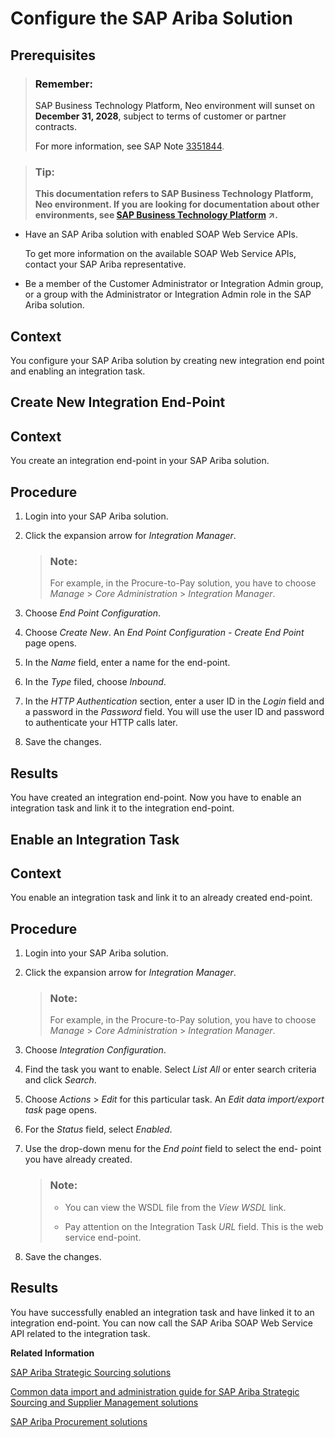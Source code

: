 <!-- loio2bd48cfaee3f4967b4d3fa3c87cf942b -->

# Configure the SAP Ariba Solution



<a name="loio2bd48cfaee3f4967b4d3fa3c87cf942b__prereq_qdq_zrj_p1b"/>

## Prerequisites

> ### Remember:  
> SAP Business Technology Platform, Neo environment will sunset on **December 31, 2028**, subject to terms of customer or partner contracts.
> 
> For more information, see SAP Note [3351844](https://launchpad.support.sap.com/#/notes/3351844).

> ### Tip:  
> **This documentation refers to SAP Business Technology Platform, Neo environment. If you are looking for documentation about other environments, see [SAP Business Technology Platform](https://help.sap.com/viewer/65de2977205c403bbc107264b8eccf4b/Cloud/en-US/6a2c1ab5a31b4ed9a2ce17a5329e1dd8.html "SAP Business Technology Platform (SAP BTP) is an integrated offering comprised of four technology portfolios: database and data management, application development and integration, analytics, and intelligent technologies. The platform offers users the ability to turn data into business value, compose end-to-end business processes, and build and extend SAP applications quickly.") :arrow_upper_right:.**

-   Have an SAP Ariba solution with enabled SOAP Web Service APIs.

    To get more information on the available SOAP Web Service APIs, contact your SAP Ariba representative.

-   Be a member of the Customer Administrator or Integration Admin group, or a group with the Administrator or Integration Admin role in the SAP Ariba solution.




## Context

You configure your SAP Ariba solution by creating new integration end point and enabling an integration task.

<a name="loio1fbecef94dd44130a5c54c3fa05ec341"/>

<!-- loio1fbecef94dd44130a5c54c3fa05ec341 -->

## Create New Integration End-Point



## Context

You create an integration end-point in your SAP Ariba solution.



## Procedure

1.  Login into your SAP Ariba solution.

2.  Click the expansion arrow for *Integration Manager*.

    > ### Note:  
    > For example, in the Procure-to-Pay solution, you have to choose *Manage* \> *Core Administration* \> *Integration Manager*.

3.  Choose *End Point Configuration*.

4.  Choose *Create New*. An *End Point Configuration - Create End Point* page opens.

5.  In the *Name* field, enter a name for the end-point.

6.  In the *Type* filed, choose *Inbound*.

7.  In the *HTTP Authentication* section, enter a user ID in the *Login* field and a password in the *Password* field. You will use the user ID and password to authenticate your HTTP calls later.

8.  Save the changes.




<a name="loio1fbecef94dd44130a5c54c3fa05ec341__result_snq_w5j_p1b"/>

## Results

You have created an integration end-point. Now you have to enable an integration task and link it to the integration end-point.

<a name="loioeeaae4b5d8d84e5ba45bddfb8d8ccace"/>

<!-- loioeeaae4b5d8d84e5ba45bddfb8d8ccace -->

## Enable an Integration Task



## Context

You enable an integration task and link it to an already created end-point.



## Procedure

1.  Login into your SAP Ariba solution.

2.  Click the expansion arrow for *Integration Manager*.

    > ### Note:  
    > For example, in the Procure-to-Pay solution, you have to choose *Manage* \> *Core Administration* \> *Integration Manager*.

3.  Choose *Integration Configuration*.

4.  Find the task you want to enable. Select *List All* or enter search criteria and click *Search*.

5.  Choose *Actions* \> *Edit* for this particular task. An *Edit data import/export task* page opens.

6.  For the *Status* field, select *Enabled*.

7.  Use the drop-down menu for the *End point* field to select the end- point you have already created.

    > ### Note:  
    > -   You can view the WSDL file from the *View WSDL* link.
    > 
    > -   Pay attention on the Integration Task *URL* field. This is the web service end-point.

8.  Save the changes.




<a name="loioeeaae4b5d8d84e5ba45bddfb8d8ccace__result_amv_pvj_p1b"/>

## Results

You have successfully enabled an integration task and have linked it to an integration end-point. You can now call the SAP Ariba SOAP Web Service API related to the integration task.

**Related Information**  


[SAP Ariba Strategic Sourcing solutions](https://help.sap.com/viewer/product/ARIBA_SOURCING/cloud/en-US?task=discover_task)

[Common data import and administration guide for SAP Ariba Strategic Sourcing and Supplier Management solutions](https://help.sap.com/viewer/b6d46a2e6c3043d7bb0cbabba4262560/cloud/en-US/0edd1d1418214bcb9cd3579388c4ddf4.html)

[SAP Ariba Procurement solutions](https://help.sap.com/viewer/product/ARIBA_PROCUREMENT/cloud/en-US?task=discover_task)

